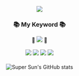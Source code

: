
<!--
**rnjsgo/rnjsgo** is a ✨ _special_ ✨ repository because its `README.md` (this file) appears on your GitHub profile.

Here are some ideas to get you started:

- 🔭 I’m currently working on ...
- 🌱 I’m currently learning ...
- 👯 I’m looking to collaborate on ...
- 🤔 I’m looking for help with ...
- 💬 Ask me about ...
- 📫 How to reach me: ...
- 😄 Pronouns: ...
- ⚡ Fun fact: ...
-->
<div style="text-align : center;">
<img src="https://capsule-render.vercel.app/api?type=Soft&height=300&section=header&text=@Super%20Sun&fontSize=90&theme=merko&desc=Growth%20Of%20All%20Time&descAlignY=70" />
</div>
<h3 align="center">📚 My Keyword 📚 </h3>
<p align="center">
🌱 <a href="https://velog.io/@supersun"><img src="https://img.shields.io/badge/supersun.log-white?style=flat&logo=Velog&logoColor=20C997"/></a> 🌱<br>
  <br>
<a href="https://www.kakaotechcampus.com"><img src="https://img.shields.io/badge/Tech Campus-black?style=flat&logo=Kakao&logoColor=FFCD00"/></a>
<img src="https://img.shields.io/badge/Java-red?style=flat&logo=java&logoColor=FFCD00"/></a>
<img src="https://img.shields.io/badge/Spring-green?style=flat&logo=Spring&logoColor=FFCD00"/></a>
<img src="https://img.shields.io/badge/MySQL-white?style=flat&logo=MySQL&logoColor=4479A1"/></a>
</p>

<div style="margin-top: 20px; margin-bottom: 20px;">
<p align="center"><img src="https://github-readme-stats.vercel.app/api?username=rnjsgo&amp;show_icons=true&amp;theme=radical" alt="Super Sun&#39;s GitHub stats"></p>
</div>
